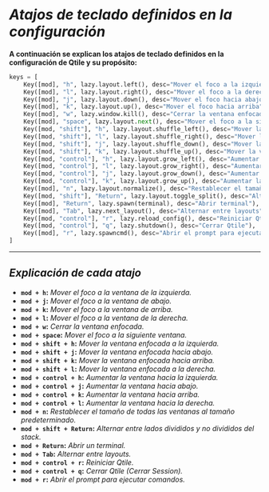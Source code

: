 <!-- Autor: Daniel Benjamin Perez Morales -->
<!-- GitHub: https://github.com/D4nitrix13 -->
<!-- Gitlab: https://gitlab.com/D4nitrix13 -->
<!-- Correo electrónico: danielperezdev@proton.me -->

# ***Atajos de teclado definidos en la configuración***

**A continuación se explican los atajos de teclado definidos en la configuración de Qtile y su propósito:**

```python
keys = [
    Key([mod], "h", lazy.layout.left(), desc="Mover el foco a la izquierda"),
    Key([mod], "l", lazy.layout.right(), desc="Mover el foco a la derecha"),
    Key([mod], "j", lazy.layout.down(), desc="Mover el foco hacia abajo"),
    Key([mod], "k", lazy.layout.up(), desc="Mover el foco hacia arriba"),
    Key([mod], "w", lazy.window.kill(), desc="Cerrar la ventana enfocada"),
    Key([mod], "space", lazy.layout.next(), desc="Mover el foco a la siguiente ventana"),
    Key([mod, "shift"], "h", lazy.layout.shuffle_left(), desc="Mover la ventana a la izquierda"),
    Key([mod, "shift"], "l", lazy.layout.shuffle_right(), desc="Mover la ventana a la derecha"),
    Key([mod, "shift"], "j", lazy.layout.shuffle_down(), desc="Mover la ventana hacia abajo"),
    Key([mod, "shift"], "k", lazy.layout.shuffle_up(), desc="Mover la ventana hacia arriba"),
    Key([mod, "control"], "h", lazy.layout.grow_left(), desc="Aumentar la ventana hacia la izquierda"),
    Key([mod, "control"], "l", lazy.layout.grow_right(), desc="Aumentar la ventana hacia la derecha"),
    Key([mod, "control"], "j", lazy.layout.grow_down(), desc="Aumentar la ventana hacia abajo"),
    Key([mod, "control"], "k", lazy.layout.grow_up(), desc="Aumentar la ventana hacia arriba"),
    Key([mod], "n", lazy.layout.normalize(), desc="Restablecer el tamaño de todas las ventanas"),
    Key([mod, "shift"], "Return", lazy.layout.toggle_split(), desc="Alternar entre lados divididos y no divididos del stack"),
    Key([mod], "Return", lazy.spawn(terminal), desc="Abrir terminal"),
    Key([mod], "Tab", lazy.next_layout(), desc="Alternar entre layouts"),
    Key([mod, "control"], "r", lazy.reload_config(), desc="Reiniciar Qtile"),
    Key([mod, "control"], "q", lazy.shutdown(), desc="Cerrar Qtile"),
    Key([mod], "r", lazy.spawncmd(), desc="Abrir el prompt para ejecutar comandos"),
]
```

---

## ***Explicación de cada atajo***

- **`mod + h`:** *Mover el foco a la ventana de la izquierda.*
- **`mod + j`:** *Mover el foco a la ventana de abajo.*
- **`mod + k`:** *Mover el foco a la ventana de arriba.*
- **`mod + l`:** *Mover el foco a la ventana de la derecha.*
- **`mod + w`:** *Cerrar la ventana enfocada.*
- **`mod + space`:** *Mover el foco a la siguiente ventana.*
- **`mod + shift + h`:** *Mover la ventana enfocada a la izquierda.*
- **`mod + shift + j`:** *Mover la ventana enfocada hacia abajo.*
- **`mod + shift + k`:** *Mover la ventana enfocada hacia arriba.*
- **`mod + shift + l`:** *Mover la ventana enfocada a la derecha.*
- **`mod + control + h`:** *Aumentar la ventana hacia la izquierda.*
- **`mod + control + j`:** *Aumentar la ventana hacia abajo.*
- **`mod + control + k`:** *Aumentar la ventana hacia arriba.*
- **`mod + control + l`:** *Aumentar la ventana hacia la derecha.*
- **`mod + n`:** *Restablecer el tamaño de todas las ventanas al tamaño predeterminado.*
- **`mod + shift + Return`:** *Alternar entre lados divididos y no divididos del stack.*
- **`mod + Return`:** *Abrir un terminal.*
- **`mod + Tab`:** *Alternar entre layouts.*
- **`mod + control + r`:** *Reiniciar Qtile.*
- **`mod + control + q`:** *Cerrar Qtile (Cerrar Session).*
- **`mod + r`:** *Abrir el prompt para ejecutar comandos.*
